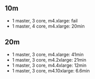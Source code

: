 ## 10m
- 1 master, 3 core, m4.xlarge: fail
- 1 master, 4 core, m4.xlarge: 20min

## 20m
- 1 master, 3 core, m4.xlarge: 41min
- 1 master, 3 core, m4.2xlarge: 21min
- 1 master, 3 core, m4.4xlarge: 12min
- 1 master, 3 core, m4.10xlarge: 6.6min
